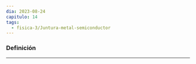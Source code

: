 ```yaml
---
dia: 2023-08-24
capitulo: 14
tags:
  - fisica-3/Juntura-metal-semiconductor
---
```

### Definición
---
